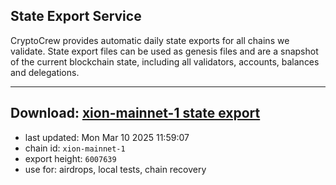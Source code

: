 ## State Export Service
CryptoCrew provides automatic daily state exports for all chains we validate. State export files can be used as genesis files and are a snapshot of the current blockchain state, including all validators, accounts, balances and delegations.

---
**Download: [xion-mainnet-1 state export](https://dl-eu2.ccvalidators.com/SERVICE/xion/xion-mainnet-1_export_6007639.json)**
---

- last updated: Mon Mar 10 2025 11:59:07
- chain id: `xion-mainnet-1`
- export height: `6007639`
- use for: airdrops, local tests, chain recovery

